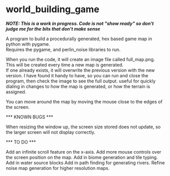 # world_building_game
***NOTE: This is a work in progress.  Code is not "show ready" so don't judge me for the bits that don't make sense***

A program to build a procedurally generated, hex based game map in python with pygame.  
Requires the pygame, and perlin_noise libraries to run.

When you run the code, it will create an image file called full_map.png.  
This will be created every time a new map is generated.  
If one already exists, it will overwrite the previous version with the new version.
I have found it handy to have, so you can run and close the program, then check the image to see the full output.
useful for quickly dialing in changes to how the map is generated, or how the terrain is assigned.

You can move around the map by moving the mouse close to the edges of the screen.

*** KNOWN BUGS ***

When resizing the window up, the screen size stored does not update, so the larger screen will not display correctly.

*** TO DO ***

Add an infinite scroll feature on the x-axis.
Add more mouse controls over the screen position on the map.
Add in biome generation and tile typing.
Add in water source blocks
Add in path finding for generating rivers.
Refine noise map generation for higher resolution maps.
  
